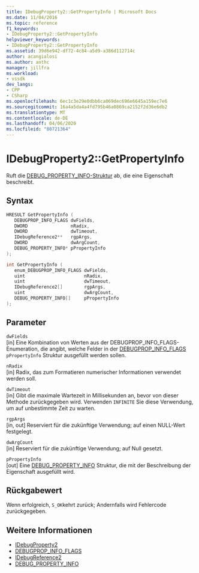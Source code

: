 ```yaml
---
title: IDebugProperty2::GetPropertyInfo | Microsoft Docs
ms.date: 11/04/2016
ms.topic: reference
f1_keywords:
- IDebugProperty2::GetPropertyInfo
helpviewer_keywords:
- IDebugProperty2::GetPropertyInfo
ms.assetid: 39d6e942-df72-4c84-a5d9-a386d112714c
author: acangialosi
ms.author: anthc
manager: jillfra
ms.workload:
- vssdk
dev_langs:
- CPP
- CSharp
ms.openlocfilehash: 6ec1c3e29e0dbb6ca069dec696e6645a159ec7e6
ms.sourcegitcommit: 16a4a5da4a4fd795b46a0869ca2152f2d36e6db2
ms.translationtype: MT
ms.contentlocale: de-DE
ms.lasthandoff: 04/06/2020
ms.locfileid: "80721364"
---
```

# <a name="idebugproperty2getpropertyinfo"></a>IDebugProperty2::GetPropertyInfo
Ruft die [DEBUG_PROPERTY_INFO-Struktur](../../../extensibility/debugger/reference/debug-property-info.md) ab, die eine Eigenschaft beschreibt.

## <a name="syntax"></a>Syntax

```cpp
HRESULT GetPropertyInfo ( 
   DEBUGPROP_INFO_FLAGS dwFields,
   DWORD                nRadix,
   DWORD                dwTimeout,
   IDebugReference2**   rgpArgs,
   DWORD                dwArgCount,
   DEBUG_PROPERTY_INFO* pPropertyInfo
);
```

```cpp
int GetPropertyInfo ( 
   enum_DEBUGPROP_INFO_FLAGS dwFields,
   uint                      nRadix,
   uint                      dwTimeout,
   IDebugReference2[]        rgpArgs,
   uint                      dwArgCount,
   DEBUG_PROPERTY_INFO[]     pPropertyInfo
);
```

## <a name="parameters"></a>Parameter
`dwFields`\
[in] Eine Kombination von Werten aus der DEBUGPROP_INFO_FLAGS-Enumeration, die angibt, welche Felder in der [DEBUGPROP_INFO_FLAGS](../../../extensibility/debugger/reference/debugprop-info-flags.md) `pPropertyInfo` Struktur ausgefüllt werden sollen.

`nRadix`\
[in] Radix, das zum Formatieren numerischer Informationen verwendet werden soll.

`dwTimeout`\
[in] Gibt die maximale Wartezeit in Millisekunden an, bevor von dieser Methode zurückgegeben wird. Verwenden `INFINITE` Sie diese Verwendung, um auf unbestimmte Zeit zu warten.

`rgpArgs`\
[in, out] Reserviert für die zukünftige Verwendung; auf einen NULL-Wert festgelegt.

`dwArgCount`\
[in] Reserviert für die zukünftige Verwendung; auf Null gesetzt.

`pPropertyInfo`\
[out] Eine [DEBUG_PROPERTY_INFO](../../../extensibility/debugger/reference/debug-property-info.md) Struktur, die mit der Beschreibung der Eigenschaft ausgefüllt wird.

## <a name="return-value"></a>Rückgabewert
 Wenn erfolgreich, `S_OK`kehrt zurück; Andernfalls wird Fehlercode zurückgegeben.

## <a name="see-also"></a>Weitere Informationen
- [IDebugProperty2](../../../extensibility/debugger/reference/idebugproperty2.md)
- [DEBUGPROP_INFO_FLAGS](../../../extensibility/debugger/reference/debugprop-info-flags.md)
- [IDebugReference2](../../../extensibility/debugger/reference/idebugreference2.md)
- [DEBUG_PROPERTY_INFO](../../../extensibility/debugger/reference/debug-property-info.md)
